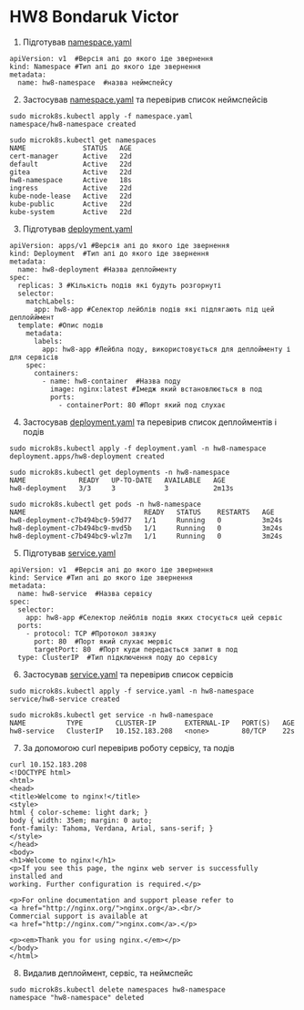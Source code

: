 # HW8 Bondaruk Victor

1. Підготував [namespace.yaml](./namespace.yaml)

```
apiVersion: v1  #Версія апі до якого іде звернення
kind: Namespace #Тип апі до якого іде звернення
metadata:
  name: hw8-namespace  #назва неймспейсу
```

2. Застосував [namespace.yaml](./namespace.yaml) та перевірив список неймспейсів
```
sudo microk8s.kubectl apply -f namespace.yaml
namespace/hw8-namespace created
```
```
sudo microk8s.kubectl get namespaces
NAME              STATUS   AGE
cert-manager      Active   22d
default           Active   22d
gitea             Active   22d
hw8-namespace     Active   18s
ingress           Active   22d
kube-node-lease   Active   22d
kube-public       Active   22d
kube-system       Active   22d
```
3. Підготував [deployment.yaml](./deployment.yaml)
```
apiVersion: apps/v1 #Версія апі до якого іде звернення
kind: Deployment  #Тип апі до якого іде звернення
metadata:
  name: hw8-deployment #Назва деплойменту
spec:
  replicas: 3 #Кількість подів які будуть розгорнуті
  selector:
    matchLabels:
      app: hw8-app #Селектор лейблів подів які підлягають під цей деплойймент
  template: #Опис подів
    metadata:
      labels:
        app: hw8-app #Лейбла поду, використовується для деплойменту і для сервісів
    spec:
      containers:
        - name: hw8-container  #Назва поду
          image: nginx:latest #Імедж який встановлюється в под
          ports:
            - containerPort: 80 #Порт який под слухає
```
4. Застосував [deployment.yaml](./deployment.yaml) та перевірив список деплойментів і подів
```
sudo microk8s.kubectl apply -f deployment.yaml -n hw8-namespace
deployment.apps/hw8-deployment created
```
```
sudo microk8s.kubectl get deployments -n hw8-namespace
NAME             READY   UP-TO-DATE   AVAILABLE   AGE
hw8-deployment   3/3     3            3           2m13s
```
```
sudo microk8s.kubectl get pods -n hw8-namespace
NAME                             READY   STATUS    RESTARTS   AGE
hw8-deployment-c7b494bc9-59d77   1/1     Running   0          3m24s
hw8-deployment-c7b494bc9-mvd5b   1/1     Running   0          3m24s
hw8-deployment-c7b494bc9-wlz7m   1/1     Running   0          3m24s
```

5. Підготував [service.yaml](./service.yaml)
```
apiVersion: v1  #Версія апі до якого іде звернення
kind: Service #Тип апі до якого іде звернення
metadata:
  name: hw8-service  #Назва сервісу
spec:
  selector:
    app: hw8-app #Селектор лейблів подів яких стосується цей сервіс
  ports:
    - protocol: TCP #Протокол звязку
      port: 80  #Порт який слухає мервіс
      targetPort: 80  #Порт куди передається запит в под
  type: ClusterIP  #Тип підключення поду до сервісу
```
6. Застосував [service.yaml](./service.yaml) та перевірив список сервісів
```
sudo microk8s.kubectl apply -f service.yaml -n hw8-namespace
service/hw8-service created
```
```
sudo microk8s.kubectl get service -n hw8-namespace
NAME          TYPE        CLUSTER-IP       EXTERNAL-IP   PORT(S)   AGE
hw8-service   ClusterIP   10.152.183.208   <none>        80/TCP    22s
```
7. За допомогою curl перевірив роботу сервісу, та подів
```
curl 10.152.183.208
<!DOCTYPE html>
<html>
<head>
<title>Welcome to nginx!</title>
<style>
html { color-scheme: light dark; }
body { width: 35em; margin: 0 auto;
font-family: Tahoma, Verdana, Arial, sans-serif; }
</style>
</head>
<body>
<h1>Welcome to nginx!</h1>
<p>If you see this page, the nginx web server is successfully installed and
working. Further configuration is required.</p>

<p>For online documentation and support please refer to
<a href="http://nginx.org/">nginx.org</a>.<br/>
Commercial support is available at
<a href="http://nginx.com/">nginx.com</a>.</p>

<p><em>Thank you for using nginx.</em></p>
</body>
</html>
```
8. Видалив деплоймент, сервіс, та неймспейс
```
sudo microk8s.kubectl delete namespaces hw8-namespace
namespace "hw8-namespace" deleted
```